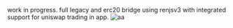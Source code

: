 work in progress. full legacy and erc20 bridge using renjsv3 with integrated support for uniswap trading in app. 
![aa](https://user-images.githubusercontent.com/40043037/170134295-6434468c-33fa-4c4a-8241-8e1f613f37dc.PNG)

